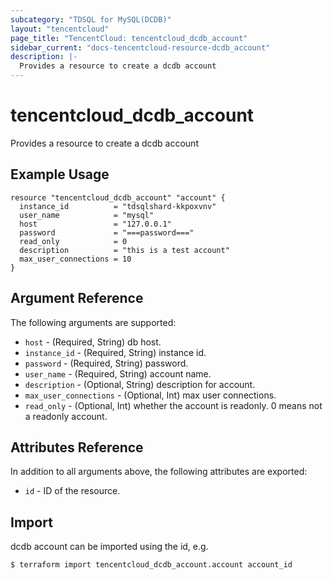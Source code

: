 ```yaml
---
subcategory: "TDSQL for MySQL(DCDB)"
layout: "tencentcloud"
page_title: "TencentCloud: tencentcloud_dcdb_account"
sidebar_current: "docs-tencentcloud-resource-dcdb_account"
description: |-
  Provides a resource to create a dcdb account
---
```


# tencentcloud_dcdb_account

Provides a resource to create a dcdb account

## Example Usage

```hcl
resource "tencentcloud_dcdb_account" "account" {
  instance_id          = "tdsqlshard-kkpoxvnv"
  user_name            = "mysql"
  host                 = "127.0.0.1"
  password             = "===password==="
  read_only            = 0
  description          = "this is a test account"
  max_user_connections = 10
}
```

## Argument Reference

The following arguments are supported:

* `host` - (Required, String) db host.
* `instance_id` - (Required, String) instance id.
* `password` - (Required, String) password.
* `user_name` - (Required, String) account name.
* `description` - (Optional, String) description for account.
* `max_user_connections` - (Optional, Int) max user connections.
* `read_only` - (Optional, Int) whether the account is readonly. 0 means not a readonly account.

## Attributes Reference

In addition to all arguments above, the following attributes are exported:

* `id` - ID of the resource.




## Import

dcdb account can be imported using the id, e.g.
```
$ terraform import tencentcloud_dcdb_account.account account_id
```

